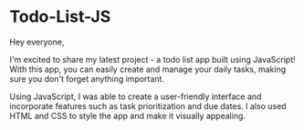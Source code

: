 # Todo-List-JS

Hey everyone,

I'm excited to share my latest project - a todo list app built using JavaScript! With this app, you can easily create and manage your daily tasks, making sure you don't forget anything important.

Using JavaScript, I was able to create a user-friendly interface and incorporate features such as task prioritization and due dates. I also used HTML and CSS to style the app and make it visually appealing.
